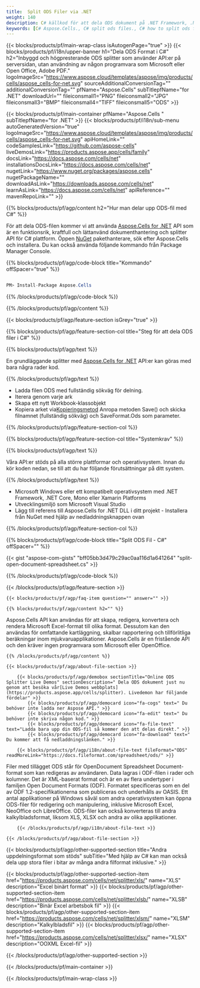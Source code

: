 ```yaml
---
title:  Split ODS Filer via .NET
weight: 140
description: C# källkod för att dela ODS dokument på .NET Framework, .NET Core, Mono eller Xamarin Platforms.
keywords: [C# Aspose.Cells., C# split ods files., C# how to split ods files into multiple files., C# ods splitter., C# split Cell., Cell splitter using C#]
---
```

{{< blocks/products/pf/main-wrap-class isAutogenPage="true" >}}
{{< blocks/products/pf/i18n/upper-banner h1="Dela ODS Format i C#" h2="Inbyggd och högpresterande ODS splitter som använder API:er på serversidan, utan användning av någon programvara som Microsoft eller Open Office, Adobe PDF." logoImageSrc="https://www.aspose.cloud/templates/aspose/img/products/cells/aspose_cells-for-net.svg" sourceAdditionalConversionTag="" additionalConversionTag="" pfName="Aspose.Cells" subTitlepfName="for .NET" downloadUrl="" fileiconsmall1="PNG" fileiconsmall2="JPG" fileiconsmall3="BMP" fileiconsmall4="TIFF" fileiconsmall5="ODS" >}}

{{< blocks/products/pf/main-container pfName="Aspose.Cells " subTitlepfName="for .NET" >}}
{{< blocks/products/pf/i18n/sub-menu autoGeneratedVersion="true" logoImageSrc="https://www.aspose.cloud/templates/aspose/img/products/cells/aspose_cells-for-net.svg" apiHomeLink="" codeSamplesLink="https://github.com/aspose-cells" liveDemosLink="https://products.aspose.app/cells/family" docsLink="https://docs.aspose.com/cells/net" installationsDocsLink="https://docs.aspose.com/cells/net" nugetLink="https://www.nuget.org/packages/aspose.cells" nugetPackageName="" downloadAsLink="https://downloads.aspose.com/cells/net" learnAsLink="https://docs.aspose.com/cells/net" apiReference="" mavenRepoLink="" >}}

{{% blocks/products/pf/agp/content h2="Hur man delar upp ODS-fil med C#" %}}

 För att dela ODS-filen kommer vi att använda
 [Aspose.Cells for .NET](https://products.aspose.com/cells/net) 
 API som är en funktionsrik, kraftfull och lättanvänd dokumenthantering och splitter API för C# plattform. Öppen
 [NuGet](https://www.nuget.org/packages/aspose.cells) 
 pakethanterare, sök efter
 Aspose.Cells 
 och installera. Du kan också använda följande kommando från Package Manager Console.

{{% blocks/products/pf/agp/code-block title="Kommando" offSpacer="true" %}}

```cs

PM> Install-Package Aspose.Cells

```

{{% /blocks/products/pf/agp/code-block %}}

{{% /blocks/products/pf/agp/content %}}

{{< blocks/products/pf/agp/feature-section isGrey="true" >}}

{{% blocks/products/pf/agp/feature-section-col title="Steg för att dela ODS filer i C#" %}}

{{% blocks/products/pf/agp/text %}}

 En grundläggande splitter med
 [Aspose.Cells for .NET](https://products.aspose.com/cells/net) 
 API:er kan göras med bara några rader kod.

{{% /blocks/products/pf/agp/text %}}


+ Ladda filen ODS med fullständig sökväg för delning.
+ Iterera genom varje ark
+ Skapa ett nytt Workbook-klassobjekt
 + Kopiera arket via[Kopieringsmetod](https://reference.aspose.com/cells/net/aspose.cells/worksheet/methods/copy)
 Anropa metoden Save() och skicka filnamnet (fullständig sökväg) och SaveFormat.Ods som parameter.

{{% /blocks/products/pf/agp/feature-section-col %}}

{{% blocks/products/pf/agp/feature-section-col title="Systemkrav" %}}

{{% blocks/products/pf/agp/text %}}

 Våra API:er stöds på alla större plattformar och operativsystem. Innan du kör koden nedan, se till att du har följande förutsättningar på ditt system.

{{% /blocks/products/pf/agp/text %}}

-  Microsoft Windows eller ett kompatibelt operativsystem med .NET Framework, .NET Core, Mono eller Xamarin Platforms
-  Utvecklingsmiljö som Microsoft Visual Studio
-  Lägg till referens till Aspose.Cells for .NET DLL i ditt projekt - Installera från NuGet med hjälp av nedladdningsknappen ovan

{{% /blocks/products/pf/agp/feature-section-col %}}

{{% blocks/products/pf/agp/code-block title="Split ODS Fil - C#" offSpacer="" %}}

{{< gist "aspose-com-gists" "bff05bb3d479c29ac0aa116d1a641264" "split-open-document-spreadsheet.cs" >}}

{{% /blocks/products/pf/agp/code-block %}}

{{< /blocks/products/pf/agp/feature-section >}}

    {{< blocks/products/pf/agp/faq-item question="" answer="" >}}
 

<!-- aboutfile Starts -->

    {{% blocks/products/pf/agp/content h2="" %}}

 Aspose.Cells API kan användas för att skapa, redigera, konvertera och rendera Microsoft Excel-format till olika format. Dessutom kan den användas för omfattande kartläggning, skalbar rapportering och tillförlitliga beräkningar inom mjukvaruapplikationer. Aspose.Cells är en fristående API och den kräver ingen programvara som Microsoft eller OpenOffice.



    {{% /blocks/products/pf/agp/content %}}

    {{< blocks/products/pf/agp/about-file-section >}}

        {{< blocks/products/pf/agp/demobox sectionTitle="Online ODS Splitter Live Demos" sectionDescription=" Dela ODS dokument just nu genom att besöka vår[Live Demos webbplats](https://products.aspose.app/cells/splitter). Livedemon har följande fördelar" >}}
            {{< blocks/products/pf/agp/democard icon="fa-cogs" text=" Du behöver inte ladda ner Aspose API." >}}
            {{< blocks/products/pf/agp/democard icon="fa-edit" text=" Du behöver inte skriva någon kod." >}}
            {{< blocks/products/pf/agp/democard icon="fa-file-text" text="Ladda bara upp din ODS-fil så kommer den att delas direkt." >}}
            {{< blocks/products/pf/agp/democard icon="fa-download" text=" Du kommer att få nedladdningslänken." >}}

        {{< blocks/products/pf/agp/i18n/about-file-text fileFormat="ODS" readMoreLink="https://docs.fileformat.com/spreadsheet/ods/" >}}
Filer med tillägget ODS står för OpenDocument Spreadsheet Document-format som kan redigeras av användaren. Data lagras i ODF-filen i rader och kolumner. Det är XML-baserat format och är en av flera undertyper i familjen Open Document Formats (ODF). Formatet specificeras som en del av ODF 1.2-specifikationerna som publiceras och underhålls av OASIS. Ett antal applikationer på Windows såväl som andra operativsystem kan öppna ODS-filer för redigering och manipulering, inklusive Microsoft Excel, NeoOffice och LibreOffice. ODS-filer kan också konverteras till andra kalkylbladsformat, liksom XLS, XLSX och andra av olika applikationer.

        {{< /blocks/products/pf/agp/i18n/about-file-text >}}

    {{< /blocks/products/pf/agp/about-file-section >}}

<!-- aboutfile Ends -->

{{< blocks/products/pf/agp/other-supported-section title="Andra uppdelningsformat som stöds" subTitle="Med hjälp av C# kan man också dela upp stora filer i bitar av många andra filformat inklusive." >}}

{{< blocks/products/pf/agp/other-supported-section-item href="https://products.aspose.com/cells/net/splitter/xls/" name="XLS" description="Excel binärt format" >}}
{{< blocks/products/pf/agp/other-supported-section-item href="https://products.aspose.com/cells/net/splitter/xlsb/" name="XLSB" description="Binär Excel arbetsbok fil" >}}
{{< blocks/products/pf/agp/other-supported-section-item href="https://products.aspose.com/cells/net/splitter/xlsm/" name="XLSM" description="Kalkylbladsfil" >}}
{{< blocks/products/pf/agp/other-supported-section-item href="https://products.aspose.com/cells/net/splitter/xlsx/" name="XLSX" description="OOXML Excel-fil" >}}

{{< /blocks/products/pf/agp/other-supported-section >}}

{{< /blocks/products/pf/main-container >}}
    
{{< /blocks/products/pf/main-wrap-class >}}
